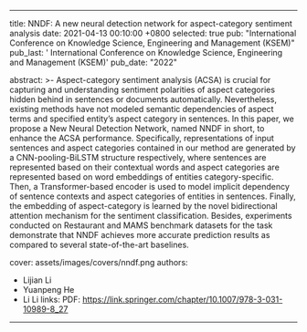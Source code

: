 
---
title:          NNDF: A new neural detection network for aspect-category sentiment analysis
date:           2021-04-13 00:10:00 +0800
selected:       true
pub:            "International Conference on Knowledge Science, Engineering and Management (KSEM)"
pub_last:       ' <span class="badge badge-pill badge-info">International Conference on Knowledge Science, Engineering and Management (KSEM)</span>'
pub_date:       "2022"

abstract: >-
  Aspect-category sentiment analysis (ACSA) is crucial for capturing and understanding sentiment polarities of aspect categories hidden behind in sentences or documents automatically. Nevertheless, existing methods have not modeled semantic dependencies of aspect terms and specified entity’s aspect category in sentences. In this paper, we propose a New Neural Detection Network, named NNDF in short, to enhance the ACSA performance. Specifically, representations of input sentences and aspect categories contained in our method are generated by a CNN-pooling-BiLSTM structure respectively, where sentences are represented based on their contextual words and aspect categories are represented based on word embeddings of entities category-specific. Then, a Transformer-based encoder is used to model implicit dependency of sentence contexts and aspect categories of entities in sentences. Finally, the embedding of aspect-category is learned by the novel bidirectional attention mechanism for the sentiment classification. Besides, experiments conducted on Restaurant and MAMS benchmark datasets for the task demonstrate that NNDF achieves more accurate prediction results as compared to several state-of-the-art baselines.
  
cover: assets/images/covers/nndf.png
authors:
  - Lijian Li
  - Yuanpeng He
  - Li Li
links:
  PDF: https://link.springer.com/chapter/10.1007/978-3-031-10989-8_27
---
